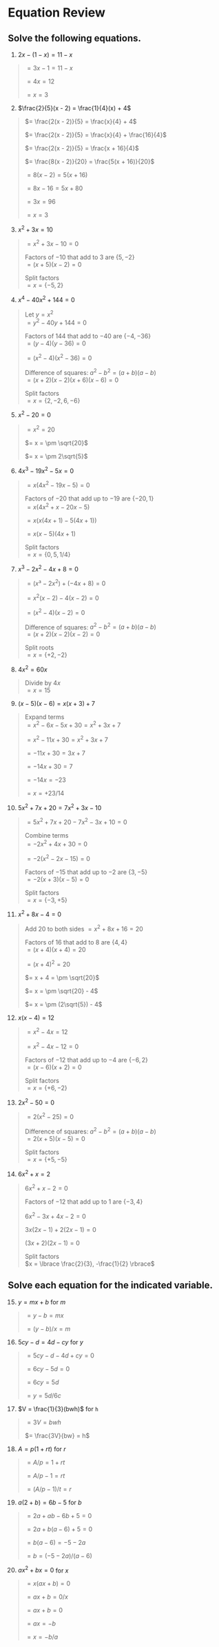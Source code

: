 # Equation Review

## Solve the following equations.

1. $2x - (1 - x) = 11 - x$
> $= 3x - 1 = 11 - x$
> 
> $= 4x = 12$
> 
> $= x = 3$
2. $\frac{2}{5}(x - 2) = \frac{1}{4}(x) + 4$
> $= \frac{2(x - 2)}{5} = \frac{x}{4} + 4$
>
> $= \frac{2(x - 2)}{5} = \frac{x}{4} + \frac{16}{4}$
>
> $= \frac{2(x - 2)}{5} = \frac{x + 16}{4}$
>
> $= \frac{8(x - 2)}{20} = \frac{5(x + 16)}{20}$
>
> $= 8(x - 2) = 5(x + 16)$
>
> $= 8x - 16 = 5x + 80$
>
> $= 3x = 96$
>
> $= x = 3$
3. $x^2 + 3x = 10$
> $= x^2 + 3x - 10 = 0$
> 
> Factors of $-10$ that add to $3$ are $\lbrace 5, -2 \rbrace$<br>
> $= (x + 5)(x - 2) = 0$
> 
> Split factors<br>
> $= x = \lbrace -5, 2 \rbrace$
4. $x^4 - 40x^2 + 144 = 0$
> Let $y = x^2$<br>
> $= y^2 - 40y + 144 = 0$
> 
> Factors of $144$ that add to $-40$ are $\lbrace -4, -36 \rbrace$<br>
> $= (y - 4)(y - 36) = 0$
> 
> $= (x^2 - 4)(x^2 - 36) = 0$
> 
> Difference of squares: $a^2 - b^2 = (a + b)(a - b)$<br>
> $= (x + 2)(x - 2)(x + 6)(x - 6) = 0$
> 
> Split factors<br>
> $= x = \lbrace 2, -2, 6, -6 \rbrace$
5. $x^2 - 20 = 0$
> $= x^2 = 20$
> 
> $= x = \pm \sqrt{20}$
> 
> $= x = \pm 2\sqrt{5}$
6. $4x^3 - 19x^2 - 5x = 0$
> $= x(4x^2 - 19x - 5) = 0$
> 
> Factors of $-20$ that add up to $-19$ are $\lbrace -20, 1 \rbrace$<br>
> $= x(4x^2 + x - 20x - 5)$
> 
> $= x(x(4x + 1) - 5(4x + 1))$
> 
> $= x(x - 5)(4x + 1)$
> 
> Split factors<br>
> $= x = \lbrace 0, 5, 1 / 4 \rbrace$
7. $x^3 - 2x^2 - 4x + 8 = 0$
> $= (x³ - 2x^2) + (-4x + 8) = 0$
> 
> $= x^2(x - 2) - 4(x - 2) = 0$
> 
> $= (x^2 - 4)(x - 2) = 0$
> 
> Difference of squares: $a^2 - b^2 = (a + b)(a - b)$<br>
> $= (x + 2)(x - 2)(x - 2) = 0$
> 
> Split roots<br>
> $= x = \lbrace +2, -2 \rbrace$
8. $4x^2 = 60x$
> Divide by $4x$<br>
> $= x = 15$
9. $(x - 5)(x - 6) = x(x + 3) + 7$
> Expand terms<br>
> $= x^2 - 6x - 5x + 30 = x^2 + 3x + 7$
> 
> $= x^2 - 11x + 30 = x^2 + 3x + 7$
>
> $= -11x + 30 = 3x + 7$
>
> $= -14x + 30 = 7$
>
> $= -14x = -23$
>
> $= x = +23 / 14$
10. $5x^2 + 7x + 20 = 7x^2 + 3x - 10$
> $= 5x^2 + 7x + 20 - 7x^2 - 3x + 10 = 0$
> 
> Combine terms<br>
> $= -2x^2 + 4x + 30 = 0$
> 
> $= -2(x^2 - 2x - 15) = 0$
> 
> Factors of $-15$ that add up to $-2$ are $\lbrace 3, -5 \rbrace$<br>
> $= -2(x + 3)(x - 5) = 0$
> 
> Split factors<br>
> $= x = \lbrace -3, +5 \rbrace$
11. $x^2 + 8x - 4 = 0$
> Add $20$ to both sides
> $= x^2 + 8x + 16 = 20$
> 
> Factors of $16$ that add to $8$ are $\lbrace 4, 4 \rbrace$<br>
> $= (x + 4)(x + 4) = 20$
> 
> $= (x + 4)^2 = 20$
> 
> $= x + 4 = \pm \sqrt{20}$
> 
> $= x = \pm \sqrt{20} - 4$
> 
> $= x = \pm (2\sqrt{5}) - 4$
12. $x(x - 4) = 12$
> $= x^2 - 4x = 12$
> 
> $= x^2 - 4x - 12 = 0$
> 
> Factors of $-12$ that add up to $-4$ are $\lbrace -6, 2 \rbrace$<br>
> $= (x - 6)(x + 2) = 0$
> 
> Split factors<br>
> $= x = \lbrace +6, -2 \rbrace$
13. $2x^2 - 50 = 0$
> $= 2(x^2 - 25) = 0$
> 
> Difference of squares: $a^2 - b^2 = (a + b)(a - b)$<br>
> $= 2(x + 5)(x - 5) = 0$
> 
> Split factors<br>
> $= x = \lbrace +5, -5 \rbrace$
14. $6x^2 + x = 2$
> $6x^2 + x - 2 = 0$
>
> Factors of $-12$ that add up to $1$ are $\lbrace -3, 4 \rbrace$
>
> $6x^2 - 3x + 4x - 2 = 0$
>
> $3x(2x - 1) + 2(2x - 1) = 0$
>
> $(3x + 2)(2x - 1) = 0$
>
> Split factors<br>
> $x = \lbrace \frac{2}{3}, -\frac{1}{2} \rbrace$

## Solve each equation for the indicated variable.

15. $y = mx + b$ for $m$
> $= y - b = mx$
> 
> $= (y - b) / x = m$
16. $5cy - d = 4d - cy$ for $y$
> $= 5cy - d - 4d + cy = 0$
>
> $= 6cy - 5d = 0$
>
> $= 6cy = 5d$
>
> $= y = 5d / 6c$
17. $V = \frac{1}{3}(bwh)$ for `h`
> $= 3V = bwh$
> 
> $= \frac{3V}{bw} = h$
18. $A = p(1 + rt)$ for $r$
> $= A / p = 1 + rt$
> 
> $= A / p - 1 = rt$
> 
> $= (A / p - 1) / t = r$
19. $a(2 + b) = 6b - 5$ for $b$
> $= 2a + ab - 6b + 5 = 0$
>
> $= 2a + b(a - 6) + 5 = 0$
>
> $= b(a - 6) = -5 - 2a$
>
> $= b = (-5 - 2a) / (a - 6)$

20. $ax^2 + bx = 0$ for $x$
> $= x(ax + b) = 0$
>
> $= ax + b = 0 / x$
>
> $= ax + b = 0$
>
> $= ax = -b$
>
> $= x = -b / a$